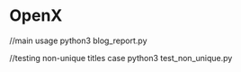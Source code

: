 # OpenX
//main usage
python3 blog_report.py 

//testing non-unique titles case
python3 test_non_unique.py 
